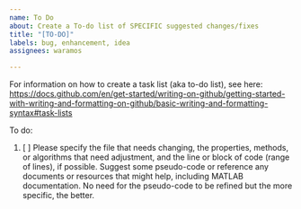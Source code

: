 ```yaml
---
name: To Do
about: Create a To-do list of SPECIFIC suggested changes/fixes
title: "[TO-DO]"
labels: bug, enhancement, idea
assignees: waramos

---
```


For information on how to create a task list (aka to-do list), see here:
https://docs.github.com/en/get-started/writing-on-github/getting-started-with-writing-and-formatting-on-github/basic-writing-and-formatting-syntax#task-lists

To do:
1. [ ] Please specify the file that needs changing, the properties, methods, or algorithms that need adjustment, and the line or block of code (range of lines), if possible. Suggest some pseudo-code or reference any documents or resources that might help, including MATLAB documentation. No need for the pseudo-code to be refined but the more specific, the better.
